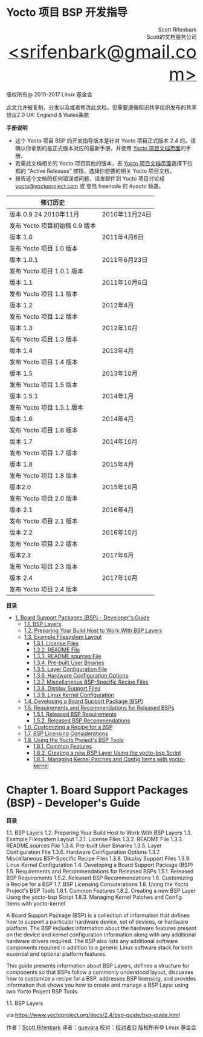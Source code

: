 Yocto 项目 BSP 开发指导
======

<p align="right">Scott Rifenbark<br>
Scott的文档服务公司<br>
<a href="mailto:srifenbark@gmail.com"><font size=100>&lt;srifenbark@gmail.com&gt;</font></a>
</p>

版权所有@ 2010-2017  Linux 基金会

此文允许被复制，分发以及或者修改此文档，但需要遵循知识共享组织发布的共享协议2.0 UK: England & Wales条款

**手册说明**

* 这个 Yocto 项目 BSP 的开发指导版本是针对 Yocto 项目正式版本 2.4 的。请确认你拿到的是正式版本对应的最新手册，并使用 [Yocto 项目文档页面][2]的手册。
* 若需此文档相关的 Yocto 项目其他的版本，去 [Yocto 项目文档页面][2]选择下拉框的 “Active Releases” 按钮，选择你想要的相关 Yocto 项目文档。
* 报告这个文档的任何错误或问题，请发邮件到 Yocto 项目讨论组 yocto@yoctoproject.com 或 登陆 freenode 的 #yocto 频道。

|**修订历史**||
|-|-|
|版本 0.9	24 2010年11月|2010年11月24日|
|发布 Yocto 项目初始稿 0.9 版本||
|版本 1.0	|2011年4月6日|
|发布 Yocto 项目 1.0 版本|
|版本 1.0.1|2011年6月23日|
|发布 Yocto 项目 1.0.1 版本|
|版本 1.1|2011年10月6日|
|发布 Yocto 项目 1.1 版本|
|版本 1.2|2012年4月|
|发布 Yocto 项目 1.2 版本|
|版本 1.3	|2012年10月|
|发布 Yocto 项目 1.3 版本|
|版本 1.4|2013年4月|
|发布 Yocto 项目 1.4 版本|
|版本 1.5|2013年10月|
|发布 Yocto 项目 1.5 版本|
|版本 1.5.1 |2014年1月|
|发布 Yocto 项目 1.5.1 版本|
|版本 1.6|2014年4月|
|发布 Yocto 项目 1.6 版本|
|版本 1.7	|2014年10月|
|发布 Yocto 项目 1.7 版本|
|版本 1.8|2015年4月|
|发布 Yocto 项目 1.8 版本|
|版本2.0|2015年10月|
|发布 Yocto 项目 2.0 版本|
|版本 2.1|2016年4月|
|发布 Yocto 项目 2.1 版本|
|版本 2.2|2016年10月|
|发布 Yocto 项目 2.2 版本|
|版本2.3|2017年6月|
|发布 Yocto 项目 2.3 版本|
|版本 2.4|2017年10月|
|发布 Yocto 项目 2.4 版本|

**目录**
<!-- GFM-TOC -->
* [1. Board Support Packages (BSP) - Developer's Guide](#bsp)
  * [1.1. BSP Layers](#bsp-layers)
  * [1.2. Preparing Your Build Host to Work With BSP Layers](#preparing-your-build-host-to-work-with-bsp-layers)
  * [1.3. Example Filesystem Layout](#bsp-filelayout)
    * [1.3.1. License Files](#bsp-filelayout-license)
    * [1.3.2. README File](bsp-filelayout-readme)
    * [1.3.3. README.sources File](bsp-filelayout-readme-sources)
    * [1.3.4. Pre-built User Binaries](bsp-filelayout-binary)
    * [1.3.5. Layer Configuration File](bsp-filelayout-layer)
    * [1.3.6. Hardware Configuration Options](bsp-filelayout-machine)
    * [1.3.7. Miscellaneous BSP-Specific Recipe Files](bsp-filelayout-misc-recipes)
    * [1.3.8. Display Support Files](bsp-filelayout-recipes-graphics)
    * [1.3.9. Linux Kernel Configuration](bsp-filelayout-kernel)
  * [1.4. Developing a Board Support Package (BSP)](developing-a-board-support-package-bsp)
  * [1.5. Requirements and Recommendations for Released BSPs](requirements-and-recommendations-for-released-bsps)
    * [1.5.1. Released BSP Requirements](released-bsp-requirements)
    * [1.5.2. Released BSP Recommendations](released-bsp-recommendations)
  * [1.6. Customizing a Recipe for a BSP](customizing-a-recipe-for-a-bsp)
  * [1.7. BSP Licensing Considerations](bsp-licensing-considerations)
  * [1.8. Using the Yocto Project's BSP Tools](using-the-yocto-projects-bsp-tools)
    * [1.8.1. Common Features](common-features)
    * [1.8.2. Creating a new BSP Layer Using the yocto-bsp Script](creating-a-new-bsp-layer-using-the-yocto-bsp-script)
    * [1.8.3. Managing Kernel Patches and Config Items with yocto-kernel](managing-kernel-patches-and-config-items-with-yocto-kernel)
<!-- GFM-TOC -->


<a id="bsp">Chapter 1. Board Support Packages (BSP) - Developer's Guide</a>
======

**目录**

1.1. BSP Layers
1.2. Preparing Your Build Host to Work With BSP Layers
1.3. Example Filesystem Layout
1.3.1. License Files
1.3.2. README File
1.3.3. README.sources File
1.3.4. Pre-built User Binaries
1.3.5. Layer Configuration File
1.3.6. Hardware Configuration Options
1.3.7. Miscellaneous BSP-Specific Recipe Files
1.3.8. Display Support Files
1.3.9. Linux Kernel Configuration
1.4. Developing a Board Support Package (BSP)
1.5. Requirements and Recommendations for Released BSPs
1.5.1. Released BSP Requirements
1.5.2. Released BSP Recommendations
1.6. Customizing a Recipe for a BSP
1.7. BSP Licensing Considerations
1.8. Using the Yocto Project's BSP Tools
1.8.1. Common Features
1.8.2. Creating a new BSP Layer Using the yocto-bsp Script
1.8.3. Managing Kernel Patches and Config Items with yocto-kernel

A Board Support Package (BSP) is a collection of information that defines how to support a particular hardware device, set of devices, or hardware platform. The BSP includes information about the hardware features present on the device and kernel configuration information along with any additional hardware drivers required. The BSP also lists any additional software components required in addition to a generic Linux software stack for both essential and optional platform features.

This guide presents information about BSP Layers, defines a structure for components so that BSPs follow a commonly understood layout, discusses how to customize a recipe for a BSP, addresses BSP licensing, and provides information that shows you how to create and manage a BSP Layer using two Yocto Project BSP Tools.


<a id="bsp-layers">1.1. BSP Layers</a>

via:https://www.yoctoproject.org/docs/2.4/bsp-guide/bsp-guide.html


作者：[Scott Rifenbark](mailto:srifenbark@gmail.com)
译者：[guevara](https://github.com/guevaraya)
校对：[校对者ID](https://github.com/校对者ID)
版权所有© Linux 基金会





[1]: mailto:srifenbark@gmail.com
[2]: http://www.yoctoproject.org/documentation
